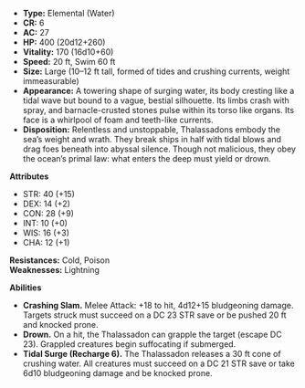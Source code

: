 - **Type:** Elemental (Water)
- **CR:** 6
- **AC:** 27
- **HP:** 400 (20d12+260)
- **Vitality:** 170 (16d10+60)
- **Speed:** 20 ft, Swim 60 ft
- **Size:** Large (10–12 ft tall, formed of tides and crushing currents, weight immeasurable)
- **Appearance:** A towering shape of surging water, its body cresting like a tidal wave but bound to a vague, bestial silhouette. Its limbs crash with spray, and barnacle-crusted stones pulse within its torso like organs. Its face is a whirlpool of foam and teeth-like currents.
- **Disposition:** Relentless and unstoppable, Thalassadons embody the sea’s weight and wrath. They break ships in half with tidal blows and drag foes beneath into abyssal silence. Though not malicious, they obey the ocean’s primal law: what enters the deep must yield or drown.

**Attributes**
- STR: 40 (+15)
- DEX: 14 (+2)
- CON: 28 (+9)
- INT: 10 (+0)
- WIS: 16 (+3)
- CHA: 12 (+1)

**Resistances:** Cold, Poison  
**Weaknesses:** Lightning

**Abilities**
- **Crashing Slam.** Melee Attack: +18 to hit, 4d12+15 bludgeoning damage. Targets struck must succeed on a DC 23 STR save or be pushed 20 ft and knocked prone.
- **Drown.** On a hit, the Thalassadon can grapple the target (escape DC 23). Grappled creatures begin suffocating if submerged.
- **Tidal Surge (Recharge 6).** The Thalassadon releases a 30 ft cone of crushing water. All creatures must succeed on a DC 21 STR save or take 6d10 bludgeoning damage and be knocked prone.